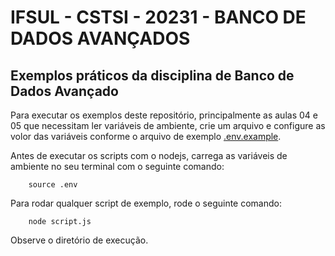 # IFSUL - CSTSI - 20231 - BANCO DE DADOS AVANÇADOS

## Exemplos práticos da disciplina de Banco de Dados Avançado

Para executar os exemplos deste repositório, principalmente as aulas 04 e 05 que necessitam ler variáveis de ambiente, crie um arquivo e configure as volor das variáveis conforme o arquivo de exemplo [.env.example](.env.example).

Antes de executar os scripts com o nodejs, carrega as variáveis de ambiente no seu terminal com o seguinte comando:

```shell
	source .env
```

Para rodar qualquer script de exemplo, rode o seguinte comando:

```shell
	node script.js
```
Observe o diretório de execução.

